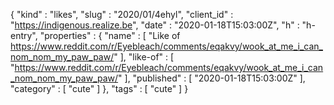 {
  "kind" : "likes",
  "slug" : "2020/01/4ehyl",
  "client_id" : "https://indigenous.realize.be",
  "date" : "2020-01-18T15:03:00Z",
  "h" : "h-entry",
  "properties" : {
    "name" : [ "Like of https://www.reddit.com/r/Eyebleach/comments/eqakvy/wook_at_me_i_can_nom_nom_my_paw_paw/" ],
    "like-of" : [ "https://www.reddit.com/r/Eyebleach/comments/eqakvy/wook_at_me_i_can_nom_nom_my_paw_paw/" ],
    "published" : [ "2020-01-18T15:03:00Z" ],
    "category" : [ "cute" ]
  },
  "tags" : [ "cute" ]
}

